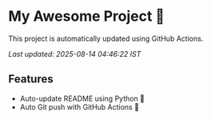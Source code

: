 # My Awesome Project 🚀

This project is automatically updated using GitHub Actions.

_Last updated: 2025-08-14 04:46:22 IST_

## Features
- Auto-update README using Python 🐍
- Auto Git push with GitHub Actions 🤖
